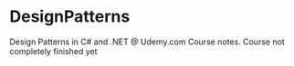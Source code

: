 # DesignPatterns
Design Patterns in C# and .NET @ Udemy.com Course notes. 
Course not completely finished yet
